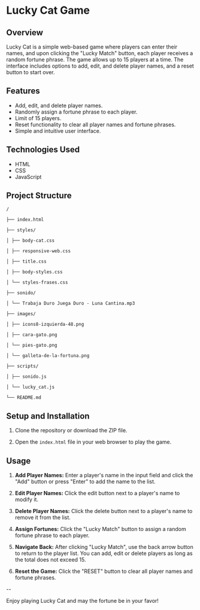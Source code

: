 # Lucky Cat Game

## Overview

Lucky Cat is a simple web-based game where players can enter their names, and upon clicking the "Lucky Match" button, each player receives a random fortune phrase. The game allows up to 15 players at a time. The interface includes options to add, edit, and delete player names, and a reset button to start over.

## Features

- Add, edit, and delete player names.
- Randomly assign a fortune phrase to each player.
- Limit of 15 players.
- Reset functionality to clear all player names and fortune phrases.
- Simple and intuitive user interface.

## Technologies Used

- HTML
- CSS
- JavaScript

## Project Structure

```plaintext
/

├── index.html

├── styles/

│ ├── body-cat.css

│ ├── responsive-web.css

│ ├── title.css

│ ├── body-styles.css

│ └── styles-frases.css

├── sonido/

│ └── Trabaja Duro Juega Duro - Luna Cantina.mp3

├── images/

│ ├── icons8-izquierda-48.png

│ ├── cara-gato.png

│ └── pies-gato.png

│ └── galleta-de-la-fortuna.png

├── scripts/

│ ├── sonido.js

│ └── lucky_cat.js

└── README.md
```

## Setup and Installation

1. Clone the repository or download the ZIP file.

2. Open the `index.html` file in your web browser to play the game.

## Usage

1. **Add Player Names:** Enter a player's name in the input field and click the "Add" button or press "Enter" to add the name to the list.

2. **Edit Player Names:** Click the edit button next to a player's name to modify it.

3. **Delete Player Names:** Click the delete button next to a player's name to remove it from the list.

5. **Assign Fortunes:** Click the "Lucky Match" button to assign a random fortune phrase to each player.

6. **Navigate Back:** After clicking "Lucky Match", use the back arrow button to return to the player list. You can add, edit or delete players as long as the total does not exceed 15.

7. **Reset the Game:** Click the "RESET" button to clear all player names and fortune phrases.

--

Enjoy playing Lucky Cat and may the fortune be in your favor!
